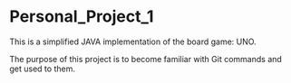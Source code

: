 # Personal_Project_1
This is a simplified JAVA implementation of the board game: UNO. 

The purpose of this project is to become familiar with Git commands and get used to them.

